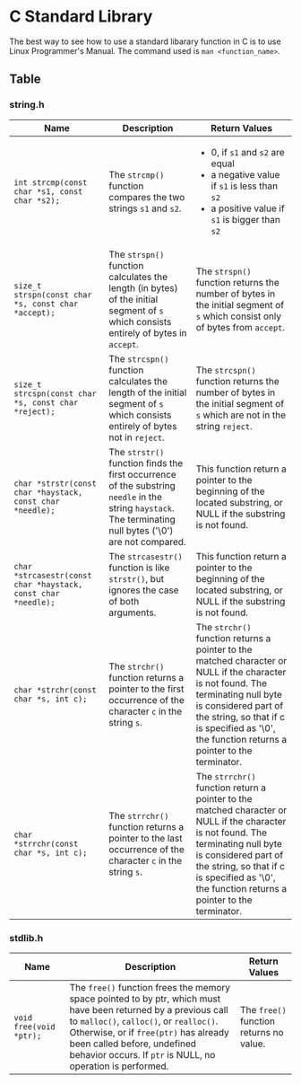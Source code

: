 # C Standard Library

The best way to see how to use a standard libarary function in C is to use Linux Programmer's Manual. The command used is `man <function_name>`.

## Table

### string.h

| Name                                                          | Description                                                                                                                                                | Return Values                                                                                                                                                                                                                                              |
| ------------------------------------------------------------- | ---------------------------------------------------------------------------------------------------------------------------------------------------------- | ---------------------------------------------------------------------------------------------------------------------------------------------------------------------------------------------------------------------------------------------------------- |
| `int strcmp(const char *s1, const char *s2);`                 | The `strcmp()` function compares the two strings `s1` and `s2`.                                                                                            | <ul><li>0, if <code>s1</code> and <code>s2</code> are equal</li><li>a negative value if <code>s1</code> is less than <code>s2</code></li><li>a positive value if <code>s1</code> is bigger than <code>s2</code></li></ul>                                  |
| `size_t strspn(const char *s, const char *accept);`           | The `strspn()` function calculates the length (in bytes) of the initial segment of `s` which consists entirely of bytes in `accept`.                       | The `strspn()` function returns the number of bytes in the initial segment of `s` which consist only of bytes from `accept`.                                                                                                                               |
| `size_t strcspn(const char *s, const char *reject);`          | The `strcspn()` function calculates the length of the initial segment of `s` which consists entirely of bytes not in `reject`.                             | The `strcspn()` function returns the number of bytes in the initial segment of `s` which are not in the string `reject`.                                                                                                                                   |
| `char *strstr(const char *haystack, const char *needle);`     | The `strstr()` function finds the first occurrence of the substring `needle` in the string `haystack`. The terminating null bytes ('\0') are not compared. | This function return a pointer to the beginning of the located substring, or NULL if the substring is not found.                                                                                                                                           |
| `char *strcasestr(const char *haystack, const char *needle);` | The `strcasestr()` function is like `strstr()`, but ignores the case of both arguments.                                                                    | This function return a pointer to the beginning of the located substring, or NULL if the substring is not found.                                                                                                                                           |
| `char *strchr(const char *s, int c);`                         | The `strchr()` function returns a pointer to the first occurrence of the character `c` in the string `s`.                                                  | The `strchr()` function returns a pointer to the matched character or NULL if the character is not found. The terminating null byte is considered part of the string, so that if c is specified as '\0', the function returns a pointer to the terminator. |
| `char *strrchr(const char *s, int c);`                        | The `strrchr()` function returns a pointer to the last occurrence of the character `c` in the string `s`.                                                  | The `strrchr()` function return a pointer to the matched character or NULL if the character is not found. The terminating null byte is considered part of the string, so that if c is specified as '\0', the function returns a pointer to the terminator. |

### stdlib.h

| Name                    | Description                                                                                                                                                                                                                                                                                      | Return Values                           |
| ----------------------- | ------------------------------------------------------------------------------------------------------------------------------------------------------------------------------------------------------------------------------------------------------------------------------------------------ | --------------------------------------- |
| `void free(void *ptr);` | The `free()` function frees the memory space pointed to by ptr, which must have been returned by a previous call to `malloc()`, `calloc()`, or `realloc()`. Otherwise, or if `free(ptr)` has already been called before, undefined behavior occurs. If `ptr` is NULL, no operation is performed. | The `free()` function returns no value. |

